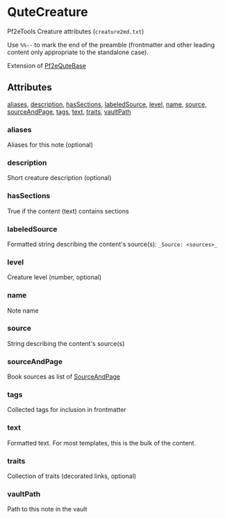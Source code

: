 # QuteCreature

Pf2eTools Creature attributes (`creature2md.txt`)

Use `%%--` to mark the end of the preamble (frontmatter and other leading content only appropriate to the standalone case).

Extension of [Pf2eQuteBase](Pf2eQuteBase.md)

## Attributes

[aliases](#aliases), [description](#description), [hasSections](#hassections), [labeledSource](#labeledsource), [level](#level), [name](#name), [source](#source), [sourceAndPage](#sourceandpage), [tags](#tags), [text](#text), [traits](#traits), [vaultPath](#vaultpath)


### aliases

Aliases for this note (optional)

### description

Short creature description (optional)

### hasSections

True if the content (text) contains sections

### labeledSource

Formatted string describing the content's source(s): `_Source: <sources>_`

### level

Creature level (number, optional)

### name

Note name

### source

String describing the content's source(s)

### sourceAndPage

Book sources as list of [SourceAndPage](../SourceAndPage.md)

### tags

Collected tags for inclusion in frontmatter

### text

Formatted text. For most templates, this is the bulk of the content.

### traits

Collection of traits (decorated links, optional)

### vaultPath

Path to this note in the vault
